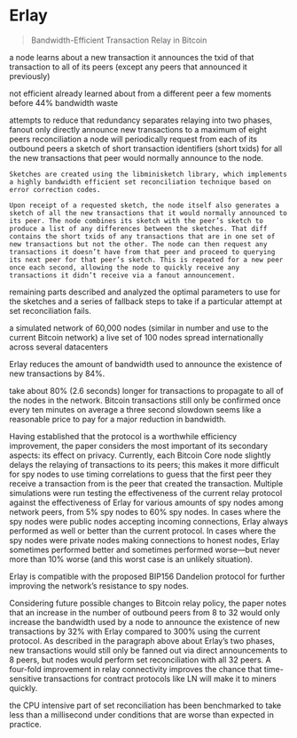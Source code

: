 # Erlay

> Bandwidth-Efficient Transaction Relay in Bitcoin

a node learns about a new transaction
it announces the txid of that transaction to all of its peers (except any peers that announced it previously)

not efficient
already learned about from a different peer a few moments before
44% bandwidth waste

attempts to reduce that redundancy
separates relaying into two phases,
fanout
    only directly announce new transactions to a maximum of eight peers
reconciliation
    a node will periodically request from each of its outbound peers a sketch of short transaction identifiers (short txids) for all the new transactions that peer would normally announce to the node. 

    Sketches are created using the libminisketch library, which implements a highly bandwidth efficient set reconciliation technique based on error correction codes. 

    Upon receipt of a requested sketch, the node itself also generates a sketch of all the new transactions that it would normally announced to its peer. The node combines its sketch with the peer’s sketch to produce a list of any differences between the sketches. That diff contains the short txids of any transactions that are in one set of new transactions but not the other. The node can then request any transactions it doesn’t have from that peer and proceed to querying its next peer for that peer’s sketch. This is repeated for a new peer once each second, allowing the node to quickly receive any transactions it didn’t receive via a fanout announcement. 


remaining parts
described and analyzed
the optimal parameters to use for the sketches and a series of fallback steps to take if a particular attempt at set reconciliation fails.


a simulated network of 60,000 nodes (similar in number and use to the current Bitcoin network)
a live set of 100 nodes spread internationally across several datacenters

Erlay reduces the amount of bandwidth used to announce the existence of new transactions by 84%. 

take about 80% (2.6 seconds) longer for transactions to propagate to all of the nodes in the network.
    Bitcoin transactions still only be confirmed once every ten minutes on average
    a three second slowdown seems like a reasonable price to pay for a major reduction in bandwidth.

Having established that the protocol is a worthwhile efficiency improvement, the paper considers the most important of its secondary aspects: its effect on privacy. Currently, each Bitcoin Core node slightly delays the relaying of transactions to its peers; this makes it more difficult for spy nodes to use timing correlations to guess that the first peer they receive a transaction from is the peer that created the transaction. Multiple simulations were run testing the effectiveness of the current relay protocol against the effectiveness of Erlay for various amounts of spy nodes among network peers, from 5% spy nodes to 60% spy nodes. In cases where the spy nodes were public nodes accepting incoming connections, Erlay always performed as well or better than the current protocol. In cases where the spy nodes were private nodes making connections to honest nodes, Erlay sometimes performed better and sometimes performed worse—but never more than 10% worse (and this worst case is an unlikely situation). 

Erlay is compatible with the proposed BIP156 Dandelion protocol for further improving the network’s resistance to spy nodes.

Considering future possible changes to Bitcoin relay policy, the paper notes that an increase in the number of outbound peers from 8 to 32 would only increase the bandwidth used by a node to announce the existence of new transactions by 32% with Erlay compared to 300% using the current protocol. As described in the paragraph above about Erlay’s two phases, new transactions would still only be fanned out via direct announcements to 8 peers, but nodes would perform set reconciliation with all 32 peers. A four-fold improvement in relay connectivity improves the chance that time-sensitive transactions for contract protocols like LN will make it to miners quickly.


the CPU intensive part of set reconciliation has been benchmarked to take less than a millisecond under conditions that are worse than expected in practice.

